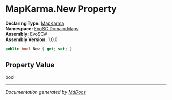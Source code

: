 ﻿<!--  
  <auto-generated>   
    The contents of this file were generated by a tool.  
    Changes to this file may be list if the file is regenerated  
  </auto-generated>   
-->

# MapKarma.New Property

**Declaring Type:** [MapKarma](../index.md)  
**Namespace:** [EvoSC.Domain.Maps](../../index.md)  
**Assembly:** EvoSC\#  
**Assembly Version:** 1.0.0

```csharp
public bool New { get; set; }
```

## Property Value

bool

___

*Documentation generated by [MdDocs](https://github.com/ap0llo/mddocs)*
